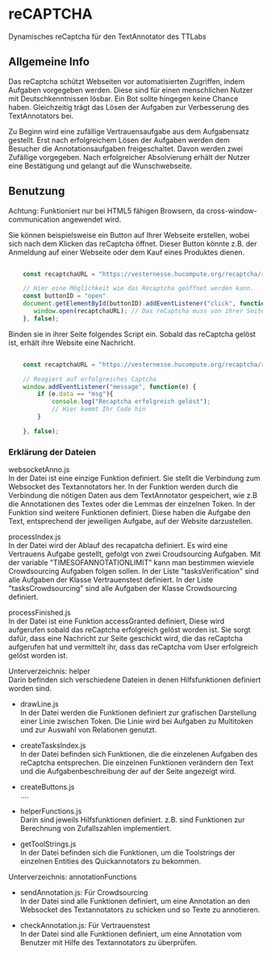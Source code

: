 # reCAPTCHA
Dynamisches reCaptcha für den TextAnnotator des TTLabs

## Allgemeine Info

Das reCaptcha schützt Webseiten vor automatisierten Zugriffen, indem Aufgaben vorgegeben werden.
Diese sind für einen menschlichen Nutzer mit Deutschkenntnissen lösbar. Ein Bot sollte hingegen keine Chance haben.
Gleichzeitig trägt das Lösen der Aufgaben zur Verbesserung des TextAnnotators bei.

Zu Beginn wird eine zufällige Vertrauensaufgabe aus dem Aufgabensatz gestellt. Erst nach erfolgreichem Lösen der
Aufgaben werden dem Besucher die Annotationsaufgaben freigeschaltet. Davon werden zwei Zufällige 
vorgegeben. 
Nach erfolgreicher Absolvierung erhält der Nutzer eine Bestätigung und gelangt auf die Wunschwebseite.

## Benutzung

Achtung: Funktioniert nur bei HTML5 fähigen Browsern, da cross-window-communication angewendet wird.

Sie können beispielsweise ein Button auf Ihrer Webseite erstellen, wobei sich nach dem Klicken das reCaptcha öffnet. 
Dieser Button könnte z.B. der Anmeldung auf einer Webseite oder dem Kauf eines Produktes dienen.

```javascript

    const recaptchaURL = "https://vesternesse.hucompute.org/recaptcha/reCAPTCHA";

    // Hier eine Möglichkeit wie das Recaptcha geöffnet werden kann.
    const buttonID = "open"
    document.getElementById(buttonID).addEventListener("click", function(){
       window.open(recaptchaURL); // Das reCaptcha muss von ihrer Seite aus geöffnet werden
    }, false);

```

Binden sie in ihrer Seite folgendes Script ein. 
Sobald das reCaptcha gelöst ist, erhält ihre Website eine Nachricht.

```javascript

    const recaptchaURL = "https://vesternesse.hucompute.org/recaptcha/reCAPTCHA";

    // Reagiert auf erfolgreiches Captcha
    window.addEventListener("message", function(e) {
        if (e.data == "msg"){
            console.log("Recaptcha erfolgreich gelöst");
            // Hier kommt Ihr Code hin
        }

    }, false);

```


### Erklärung der Dateien

websocketAnno.js <br />
In der Datei ist eine einzige Funktion definiert. Sie stellt die Verbindung zum Websocket des Textannotators her. 
In der Funktion werden durch die Verbindung die nötigen Daten aus dem TextAnnotator gespeichert, 
wie z.B die Annotationen des Textes oder die Lemmas der einzelnen Token.
In der Funktion sind weitere Funktionen definiert. Diese haben die Aufgabe den Text, entsprechend der jeweiligen Aufgabe,
auf der Website darzustellen.


processIndex.js <br />
In der Datei wird der Ablauf des recapatcha definiert. Es wird eine Vertrauens Aufgabe gestellt, gefolgt von
zwei Croudsourcing Aufgaben. Mit der variable "TIMESOFANNOTATIONLIMIT" kann man bestimmen wieviele 
Crowdsourcing Aufgaben folgen sollen.
In der Liste "tasksVerification" sind alle Aufgaben der Klasse Vertrauenstest definiert.
In der Liste "tasksCrowdsourcing" sind alle Aufgaben der Klasse Crowdsourcing definiert.

processFinished.js <br />
In der Datei ist eine Funktion accessGranted definiert, Diese wird aufgerufen sobald das reCaptcha
erfolgreich gelöst worden ist.
Sie sorgt dafür, dass eine Nachricht zur Seite geschickt wird, die das reCaptcha aufgerufen hat und vermittelt ihr, dass
das reCaptcha vom User erfolgreich gelöst worden ist.

Unterverzeichnis: helper <br />
Darin befinden sich verschiedene Dateien in denen Hilfsfunktionen definiert worden sind.
* drawLine.js <br />
  In der Datei werden die Funktionen definiert zur grafischen Darstellung einer Linie zwischen Token.
  Die Linie wird bei Aufgaben zu Multitoken und zur Auswahl von Relationen genutzt.
  

* createTasksIndex.js <br />
In der Datei befinden sich Funktionen, die die einzelenen Aufgaben des reCaptcha entsprechen. 
Die einzelnen Funktionen verändern den Text und die Aufgabenbeschreibung der auf der Seite angezeigt
wird.
  
* createButtons.js <br />
....

* helperFunctions.js <br />
  Darin sind jeweils Hilfsfunktionen definiert. 
  z.B. sind Funktionen zur Berechnung von Zufallszahlen implementiert.

* getToolStrings.js <br />
  In der Datei befinden sich die Funktionen, um die Toolstrings der einzelnen Entities des Quickannotators
  zu bekommen.

Unterverzeichnis: annotationFunctions
* sendAnnotation.js: Für Crowdsourcing <br />
  In der Datei sind alle Funktionen definiert, um eine Annotation an den Websocket des Textannotators
  zu schicken und so Texte zu annotieren.
  
* checkAnnotation.js: Für Vertrauenstest <br />
  In der Datei sind alle Funktionen definiert, um eine Annotation vom Benutzer mit Hilfe des Textannotators 
  zu überprüfen.
  
  



 